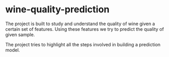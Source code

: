 # wine-quality-prediction
The project is built to study and understand the quality of wine given a certain set of features. Using these features we try to predict the quality of given sample.

The project tries to highlight all the steps involved in building a prediction model.
